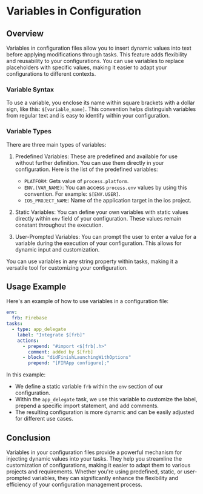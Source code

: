 Variables in Configuration
==========================

Overview
--------

Variables in configuration files allow you to insert dynamic values into text before applying modifications through tasks. This feature adds flexibility and reusability to your configurations. You can use variables to replace placeholders with specific values, making it easier to adapt your configurations to different contexts.

### Variable Syntax

To use a variable, you enclose its name within square brackets with a dollar sign, like this: `$[variable_name]`. This convention helps distinguish variables from regular text and is easy to identify within your configuration.

### Variable Types

There are three main types of variables:

1.  Predefined Variables: These are predefined and available for use without further definition. You can use them directly in your configuration. Here is the list of the predefined variables:
    - `PLATFORM`: Gets value of `process.platform`.
    - `ENV.(VAR_NAME)`: You can access `process.env` values by using this convention. For example: `$[ENV.USER]`.
    - `IOS_PROJECT_NAME`: Name of the application target in the ios project.

2.  Static Variables: You can define your own variables with static values directly within `env` field of your configuration. These values remain constant throughout the execution.

3.  User-Prompted Variables: You can prompt the user to enter a value for a variable during the execution of your configuration. This allows for dynamic input and customization.

You can use variables in any string property within tasks, making it a versatile tool for customizing your configuration.

Usage Example
-------------

Here's an example of how to use variables in a configuration file:

```yaml
env:
  frb: Firebase
tasks:
  - type: app_delegate
    label: "Integrate $[frb]"
    actions:
      - prepend: "#import <$[frb].h>"
        comment: added by $[frb]
      - block: "didFinishLaunchingWithOptions"
        prepend: "[FIRApp configure];"
```

In this example:

-   We define a static variable `frb` within the `env` section of our configuration.
-   Within the `app_delegate` task, we use this variable to customize the label, prepend a specific import statement, and add comments.
-   The resulting configuration is more dynamic and can be easily adjusted for different use cases.

Conclusion
----------

Variables in your configuration files provide a powerful mechanism for injecting dynamic values into your tasks. They help you streamline the customization of configurations, making it easier to adapt them to various projects and requirements. Whether you're using predefined, static, or user-prompted variables, they can significantly enhance the flexibility and efficiency of your configuration management process.
